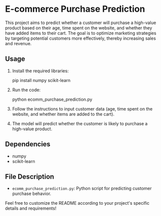 
# E-commerce Purchase Prediction

This project aims to predict whether a customer will purchase a high-value product based on their age, time spent on the website, and whether they have added items to their cart. The goal is to optimize marketing strategies by targeting potential customers more effectively, thereby increasing sales and revenue.

## Usage

1. Install the required libraries:
   
   pip install numpy scikit-learn
  

2. Run the code:
   
   python ecomm_purchase_prediction.py
   

3. Follow the instructions to input customer data (age, time spent on the website, and whether items are added to the cart).

4. The model will predict whether the customer is likely to purchase a high-value product.

## Dependencies

- numpy
- scikit-learn

## File Description

- `ecomm_purchase_prediction.py`: Python script for predicting customer purchase behavior.

Feel free to customize the README according to your project's specific details and requirements!
